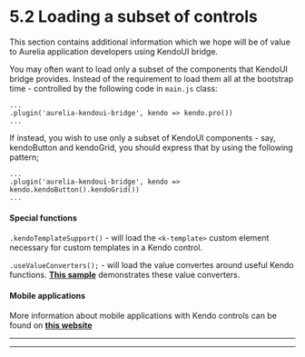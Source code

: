 # 5.2 Loading a subset of controls

This section contains additional information which we hope will be of value to Aurelia application developers using KendoUI bridge.
<br>

You may often want to load only a subset of the components that KendoUI bridge provides. Instead of the requirement to load them all at the bootstrap time - controlled by the following code in `main.js` class:

```
...
.plugin('aurelia-kendoui-bridge', kendo => kendo.pro())
...
```


If instead, you wish to use only a subset of KendoUI components - say, kendoButton and kendoGrid, you should express that by using the following pattern;

```
...
.plugin('aurelia-kendoui-bridge', kendo => kendo.kendoButton().kendoGrid())
...
```

#### Special functions

`.kendoTemplateSupport()` - will load the `<k-template>` custom element necessary for custom templates in a Kendo control.

`.useValueConverters();` - will load the value convertes around useful Kendo functions. **[This sample](http://aurelia-ui-toolkits.github.io/demo-kendo/#/samples/valueconverters)** demonstrates these value converters.
<br>

#### Mobile applications
More information about mobile applications with Kendo controls can be found on **[this website](http://www.kendouimobileguide.com/)**

***
***
